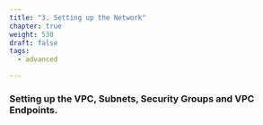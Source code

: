 ```yaml
---
title: "3. Setting up the Network"
chapter: true
weight: 530
draft: false
tags:
  - advanced

---
```


### Setting up the VPC, Subnets, Security Groups and VPC Endpoints.



